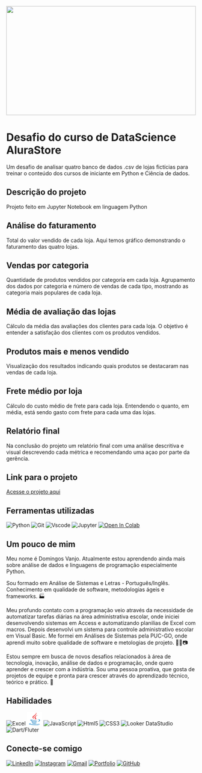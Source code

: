 <a href='https://github.com/domingosvanjo/alurastoreBr/blob/master/AluraStoreBr.ipynb'><img width='100%' height="290px" src="assets\projeto.png"></a>

# Desafio do curso de DataScience AluraStore
Um desafio de analisar quatro banco de dados .csv de lojas fictícias para treinar o conteúdo dos cursos de iniciante em Python e Ciência de dados.

## Descrição do projeto
Projeto feito em Jupyter Notebook em linguagem Python

## Análise do faturamento
Total do valor vendido de cada loja. Aqui temos gráfico demonstrando o faturamento das quatro lojas.

## Vendas por categoria
Quantidade de produtos vendidos por categoria em cada loja. Agrupamento dos dados por categoria e número de vendas de cada tipo, mostrando as categoria mais populares de cada loja.

## Média de avaliação das lojas
Cálculo da média das avaliações dos clientes para cada loja. O objetivo é entender a satisfação dos clientes com os produtos vendidos.

## Produtos mais e menos vendido
Visualização dos resultados indicando quais produtos se destacaram nas vendas de cada loja.

## Frete médio por loja
Cálculo do custo médio de frete para cada loja. Entendendo o quanto, em média, está sendo gasto com frete para cada uma das lojas.

## Relatório final
Na conclusão do projeto um relatório final com uma análise descritiva e visual descrevendo cada métrica e recomendando uma açao por parte da gerência.

## Link para o projeto
<a href='https://github.com/domingosvanjo/alurastoreBr/blob/master/AluraStoreBr.ipynb'>Acesse o projeto aqui </a>

## Ferramentas utilizadas

![Python](https://img.shields.io/badge/Python-10000?style=for-the-badge&logo=python&logoColor=white) ![Git](https://img.shields.io/badge/GIT-100000?style=for-the-badge&logo=git&logoColor=yellow) 	![Vscode](https://img.shields.io/badge/Vscode-007ACC?style=for-the-badge&logo=visual-studio-code&logoColor=white) ![Jupyter](https://img.shields.io/badge/Jupyter-100000?style=for-the-badge&logo=jupyter&logoColor=white)  [![Open In Colab](https://colab.research.google.com/assets/colab-badge.svg)](https://colab.research.google.com/drive/1ICa2nh3mbflJCrJ4oKNUHWTZ9_vTJw8F?usp=sharing)

## Um pouco de mim
Meu nome é Domingos Vanjo. Atualmente estou aprendendo ainda mais sobre análise de dados e linguagens de programação especialmente Python.

Sou formado em Análise de Sistemas e Letras - Português/Inglês. Conhecimento em qualidade de software, metodologias ágeis e frameworks. 🏭

Meu profundo contato com a programação veio através da necessidade de automatizar tarefas diárias na área administrativa escolar, onde iniciei desenvolvendo sistemas em Access e automatizando planilias de Excel com macros. Depois desenvolvi um sistema para controle administrativo escolar em Visual Basic. Me formei em Análises de Sistemas pela PUC-GO, onde aprendi muito sobre qualidade de software e metologias de projeto. 🔬🔎📷

Estou sempre em busca de novos desafios relacionados à área de tecnologia, inovação, análise de dados e programação, onde quero aprender e crescer com a indústria. Sou uma pessoa proativa, que gosta de projetos de equipe e pronta para crescer através do aprendizado técnico, teórico e prático. 🎯


## Habilidades

 <img src="https://www.kaptiva.ca/wp-content/uploads/2019/06/formation-excel.png" alt="Excel" title="Excel" height="30" width="35"/>  <img src="https://raw.githubusercontent.com/devicons/devicon/master/icons/java/java-original.svg" alt="Java" title="Java" height="35" width="40"/> <img src="https://cdn.icon-icons.com/icons2/2108/PNG/512/javascript_icon_130900.png" height="30" width="30" alt="JavaScript" title="JavaScript"> <img src="https://cdn.icon-icons.com/icons2/2415/PNG/96/html_plain_wordmark_logo_icon_146476.png" height="30" width="30" alt="Html5" title="Html5" > <img src="https://cdn.icon-icons.com/icons2/2415/PNG/96/css_original_wordmark_logo_icon_146576.png" height="30" width="30" alt="CSS3" title="CSS3"> <img src="https://www.gstatic.com/analytics-lego/svg/ic_looker_studio.svg" height="30" width="30" alt="Looker DataStudio" title="Looker DataStudio"> <img src="https://cdn.icon-icons.com/icons2/2530/PNG/96/dart_button_icon_151933.png" height="30" width="80" alt="Dart/Fluter" title="Dart/Fluter">
 
## Conecte-se comigo

[![LinkedIn](https://img.shields.io/badge/LinkedIn-0077B5?style=for-the-badge&logo=linkedin&logoColor=white)](https://www.linkedin.com/in/domingosvanjo/)  [![Instagram](https://img.shields.io/badge/-Instagram-FFF?style=for-the-badge&logo=instagram)](https://www.instagram.com/vanjodom/) [![Gmail](https://img.shields.io/badge/Gmail-333333?style=for-the-badge&logo=gmail&logoColor=red)](mailto:domingosvanjo@gmail.com) [![Portfolio](https://img.shields.io/badge/Portfolio-FF5722?style=for-the-badge&logo=todoist&logoColor=white)](https://domingosvanjo.github.io/portifolio/) [![GitHub](https://img.shields.io/badge/GitHub-100000?style=for-the-badge&logo=github&logoColor=white)](https://github.com/domingosvanjo)


